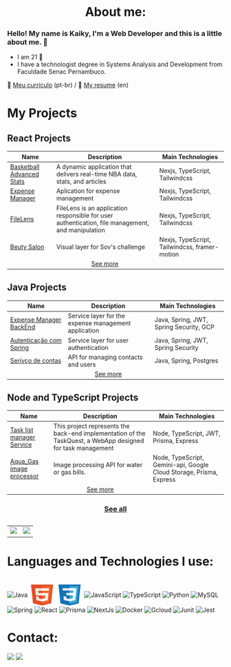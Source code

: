 # <h1 align="center">About me:</h1>


### Hello! My name is Kaiky, I'm a Web Developer and this is a little about me. 👋

- I am 21 🙂
- I have a technologist degree in Systems Analysis and Development from Faculdade Senac Pernambuco.

🔗 [Meu currículo](https://github.com/user-attachments/files/17545641/Kaiky_Tupinamba-desenvolvedor_de_softwate.pdf) (pt-br) / 🔗 [My resume](https://github.com/user-attachments/files/17634915/Kaiky_Tupinamba_software_developer.pdf) (en)



# My Projects

## React Projects

| Name                                                                | Description                               | Main Technologies               |
|---------------------------------------------------------------------|-----------------------------------------|--------------------------------------|
| [Basketball Advanced Stats](https://github.com/kaikyMoura/Basketball-Advanced-Stats)  | A dynamic application that delivers real-time NBA data, stats, and articles  | Nexjs, TypeScript, Tailwindcss |
| [Expense Manager](https://github.com/kaikyMoura/expense-manager)  | Aplication for expense management  | Nexjs, TypeScript, Tailwindcss |
| [FileLens](https://github.com/kaikyMoura/FileLens_FrontEnd)  | FileLens is an application  responsible for user authentication, file management, and manipulation | Nexjs, TypeScript, Tailwindcss |
| [Beuty Salon](https://github.com/kaikyMoura/frontEnd-beutysalon)  | Visual layer for Sov's challenge | Nexjs, TypeScript, Tailwindcss, framer-motion |
|                                                  | <div align="center"> <a href="https://github.com/kaikyMoura?tab=repositories&q=&type=&language=java&sort=">See more</a> </div> |               |


## Java Projects

| Name                                                                | Description                               | Main Technologies               |
|---------------------------------------------------------------------|-----------------------------------------|--------------------------------------|
| [Expense Manager BackEnd](https://github.com/kaikyMoura/backEnd-ExpenseManager)  | Service layer for the expense management application  | Java, Spring, JWT, Spring Security, GCP |
| [Autenticação com Spring](https://github.com/kaikyMoura/autenticacao---spring-Security) | Service layer for user authentication | Java, Spring, JWT, Spring Security |
| [Serivço de contas](https://github.com/kaikyMoura/spring-account-service)| API for managing contacts and users | Java, Spring, Postgres |
|                                                  | <div align="center"> <a href="https://github.com/kaikyMoura?tab=repositories&q=&type=&language=java&sort=">See more</a> </div> |               |


## Node and TypeScript Projects

| Name                                                                | Description                               | Main Technologies               |
|---------------------------------------------------------------------|-----------------------------------------|--------------------------------------|
| [Task list manager Service](https://github.com/kaikyMoura/taskList_manager_service)  | This project represents the back-end implementation of the TaskQuest, a WebApp designed for task management  | Node, TypeScript, JWT, Prisma, Express |
| [Aqua_Gas image processor](https://github.com/kaikyMoura/aqua_gas_image_processor) | Image processing API for water or gas bills. |  Node, TypeScript, Gemini-api, Google Cloud Storage, Prisma, Express |
|                                                  | <div align="center"> <a href="https://github.com/kaikyMoura?tab=repositories&q=&type=&language=typescript&sort=">See more</a> </div> |               |

 ### <div align="center"> <a href="https://github.com/kaikyMoura?tab=repositories">See all</a> </div>

##




<table>
  <tr>
    <td>
      <a href="https://github.com/KaikyMoura">
        <img height="180em" src="https://github-readme-stats.vercel.app/api?username=KaikyMoura&show_icons=true&theme=dracula"/>
      </a>
    </td>
    <td>
      <a href="https://github.com/KaikyMoura">
        <img height="180em" src="https://github-readme-stats.vercel.app/api/top-langs/?username=KaikyMoura&layout=compact&langs_count=7&theme=dracula"/>
      </a>
    </td>
  </tr>
</table>



# Languages and Technologies I use:

<div dir="auto">
  <br>
    <img align="center" alt="Java" height="50" width="60" src="https://cdn.jsdelivr.net/gh/devicons/devicon/icons/java/java-plain.svg" style="max-width: 100%;">
     <img align="center" alt="HTML" height="50" width="60" src="https://raw.githubusercontent.com/devicons/devicon/master/icons/html5/html5-original.svg" style="max-width: 100%;">
    <img align="center" alt="CSS" height="50" width="60" src="https://raw.githubusercontent.com/devicons/devicon/master/icons/css3/css3-original.svg" style="max-width: 100%;">
    <img align="center" alt="JavaScript" height="50" width="60" src="https://cdn.jsdelivr.net/gh/devicons/devicon/icons/javascript/javascript-original.svg" style="max-width: 100%;">
    <img align="center" alt="TypeScript" height="50" width="60" src="https://cdn.jsdelivr.net/gh/devicons/devicon/icons/typescript/typescript-original.svg" style="max-width: 100%;">   
    <img align="center" alt="Python" height="50" width="60" src="https://cdn.jsdelivr.net/gh/devicons/devicon/icons/python/python-original.svg" style="max-width: 100%;">
    <img align="center" alt="MySQL" height="50" width="60" src="https://cdn.jsdelivr.net/gh/devicons/devicon/icons/mysql/mysql-original.svg" style="max-width: 100%;">
    <img align="center" alt="Spring" height="50" width="60" src="https://cdn.jsdelivr.net/gh/devicons/devicon/icons/spring/spring-original.svg" style="max-width: 100%;">
    <img align="center" alt="React" height="50" width="60" src="https://cdn.jsdelivr.net/gh/devicons/devicon/icons/react/react-original.svg" style="max-width: 100%;">
    <img align="center" alt="Prisma" height="50" width="60" src="https://cdn.jsdelivr.net/gh/devicons/devicon@latest/icons/prisma/prisma-original-wordmark.svg" style="max-width: 100%;"/>
    <img align="center" alt="NextJs" height="50" width="60" src="https://cdn.jsdelivr.net/gh/devicons/devicon@latest/icons/nextjs/nextjs-original.svg" style="max-width: 100%;" >
    <img align="center" alt="Docker" height="50" width="60" src="https://cdn.jsdelivr.net/gh/devicons/devicon@latest/icons/docker/docker-plain-wordmark.svg" style="max-width: 100%;"/>
<img align="center" alt="Gcloud" height="50" width="60" src="https://cdn.jsdelivr.net/gh/devicons/devicon@latest/icons/googlecloud/googlecloud-original.svg"  style="max-width: 100%;" />
<img align="center" alt="Junit" height="50" width="60" src="https://cdn.jsdelivr.net/gh/devicons/devicon@latest/icons/junit/junit-original-wordmark.svg"  style="max-width: 100%;" />
<img align="center" alt="Jest" height="50" width="60" src="https://cdn.jsdelivr.net/gh/devicons/devicon@latest/icons/jest/jest-plain.svg" style="max-width: 100%;"/> 
                                       
</div>



# Contact:
<div>
<a href = "mailto:kaikymoura972@gmail.com"><img src="https://img.shields.io/badge/-Gmail-%23333?style=for-the-badge&logo=gmail&logoColor=red" target="_blank"></a>
<a href="https://www.linkedin.com/in/kaiky-de-moura-tupinamba" target="_blank"><img src="https://img.shields.io/badge/-LinkedIn-%230077B5?style=for-the-badge&logo=linkedin&logoColor=white" target="_blank"></a>


</div>
